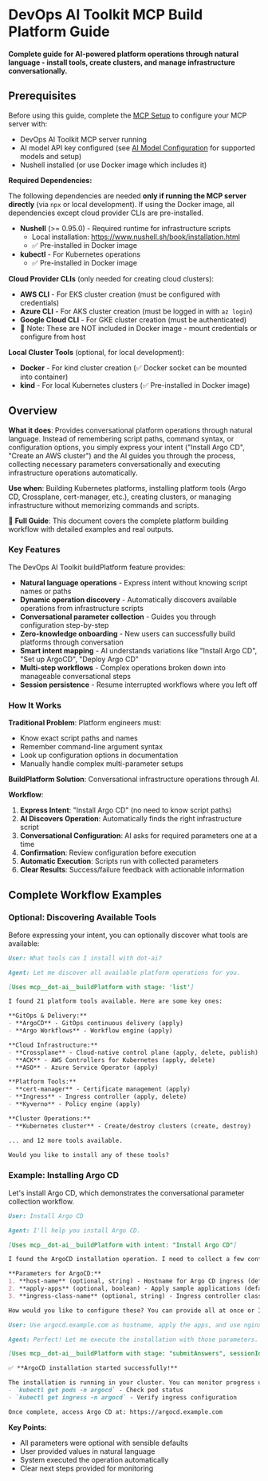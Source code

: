 # DevOps AI Toolkit MCP Build Platform Guide

**Complete guide for AI-powered platform operations through natural language - install tools, create clusters, and manage infrastructure conversationally.**

## Prerequisites

Before using this guide, complete the [MCP Setup](mcp-setup.md) to configure your MCP server with:
- DevOps AI Toolkit MCP server running
- AI model API key configured (see [AI Model Configuration](mcp-setup.md#ai-model-configuration) for supported models and setup)
- Nushell installed (or use Docker image which includes it)

**Required Dependencies:**

The following dependencies are needed **only if running the MCP server directly** (via `npx` or local development). If using the Docker image, all dependencies except cloud provider CLIs are pre-installed.

- **Nushell** (>= 0.95.0) - Required runtime for infrastructure scripts
  - Local installation: https://www.nushell.sh/book/installation.html
  - ✅ Pre-installed in Docker image
- **kubectl** - For Kubernetes operations
  - ✅ Pre-installed in Docker image

**Cloud Provider CLIs** (only needed for creating cloud clusters):
- **AWS CLI** - For EKS cluster creation (must be configured with credentials)
- **Azure CLI** - For AKS cluster creation (must be logged in with `az login`)
- **Google Cloud CLI** - For GKE cluster creation (must be authenticated)
- 📝 Note: These are NOT included in Docker image - mount credentials or configure from host

**Local Cluster Tools** (optional, for local development):
- **Docker** - For kind cluster creation (✅ Docker socket can be mounted into container)
- **kind** - For local Kubernetes clusters (✅ Pre-installed in Docker image)

## Overview

**What it does**: Provides conversational platform operations through natural language. Instead of remembering script paths, command syntax, or configuration options, you simply express your intent ("Install Argo CD", "Create an AWS cluster") and the AI guides you through the process, collecting necessary parameters conversationally and executing infrastructure operations automatically.

**Use when**: Building Kubernetes platforms, installing platform tools (Argo CD, Crossplane, cert-manager, etc.), creating clusters, or managing infrastructure without memorizing commands and scripts.

📖 **Full Guide**: This document covers the complete platform building workflow with detailed examples and real outputs.

### Key Features

The DevOps AI Toolkit buildPlatform feature provides:
- **Natural language operations** - Express intent without knowing script names or paths
- **Dynamic operation discovery** - Automatically discovers available operations from infrastructure scripts
- **Conversational parameter collection** - Guides you through configuration step-by-step
- **Zero-knowledge onboarding** - New users can successfully build platforms through conversation
- **Smart intent mapping** - AI understands variations like "Install Argo CD", "Set up ArgoCD", "Deploy Argo CD"
- **Multi-step workflows** - Complex operations broken down into manageable conversational steps
- **Session persistence** - Resume interrupted workflows where you left off

### How It Works

**Traditional Problem**: Platform engineers must:
- Know exact script paths and names
- Remember command-line argument syntax
- Look up configuration options in documentation
- Manually handle complex multi-parameter setups

**BuildPlatform Solution**: Conversational infrastructure operations through AI.

**Workflow**:
1. **Express Intent**: "Install Argo CD" (no need to know script paths)
2. **AI Discovers Operation**: Automatically finds the right infrastructure script
3. **Conversational Configuration**: AI asks for required parameters one at a time
4. **Confirmation**: Review configuration before execution
5. **Automatic Execution**: Scripts run with collected parameters
6. **Clear Results**: Success/failure feedback with actionable information

## Complete Workflow Examples

### Optional: Discovering Available Tools

Before expressing your intent, you can optionally discover what tools are available:

```md
User: What tools can I install with dot-ai?
```

```md
Agent: Let me discover all available platform operations for you.

[Uses mcp__dot-ai__buildPlatform with stage: 'list']

I found 21 platform tools available. Here are some key ones:

**GitOps & Delivery:**
- **ArgoCD** - GitOps continuous delivery (apply)
- **Argo Workflows** - Workflow engine (apply)

**Cloud Infrastructure:**
- **Crossplane** - Cloud-native control plane (apply, delete, publish)
- **ACK** - AWS Controllers for Kubernetes (apply, delete)
- **ASO** - Azure Service Operator (apply)

**Platform Tools:**
- **cert-manager** - Certificate management (apply)
- **Ingress** - Ingress controller (apply, delete)
- **Kyverno** - Policy engine (apply)

**Cluster Operations:**
- **Kubernetes cluster** - Create/destroy clusters (create, destroy)

... and 12 more tools available.

Would you like to install any of these tools?
```

### Example: Installing Argo CD

Let's install Argo CD, which demonstrates the conversational parameter collection workflow.

```md
User: Install Argo CD
```

```md
Agent: I'll help you install Argo CD.

[Uses mcp__dot-ai__buildPlatform with intent: "Install Argo CD"]

I found the ArgoCD installation operation. I need to collect a few configuration parameters:

**Parameters for ArgoCD:**
1. **host-name** (optional, string) - Hostname for Argo CD ingress (default: none)
2. **apply-apps** (optional, boolean) - Apply sample applications (default: true)
3. **ingress-class-name** (optional, string) - Ingress controller class (default: "traefik")

How would you like to configure these? You can provide all at once or I can ask one at a time.
```

```md
User: Use argocd.example.com as hostname, apply the apps, and use nginx as ingress class
```

```md
Agent: Perfect! Let me execute the installation with those parameters.

[Uses mcp__dot-ai__buildPlatform with stage: "submitAnswers", sessionId: "...", and answers]

✅ **ArgoCD installation started successfully!**

The installation is running in your cluster. You can monitor progress using:
- `kubectl get pods -n argocd` - Check pod status
- `kubectl get ingress -n argocd` - Verify ingress configuration

Once complete, access Argo CD at: https://argocd.example.com
```

**Key Points:**
- All parameters were optional with sensible defaults
- User provided values in natural language
- System executed the operation automatically
- Clear next steps provided for monitoring
